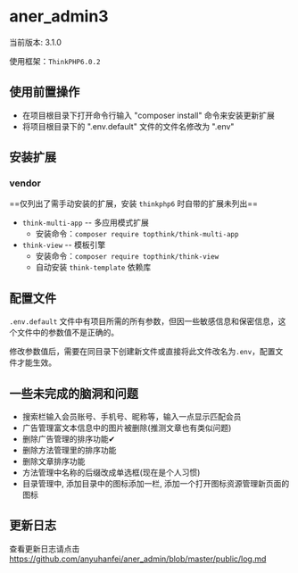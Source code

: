 # aner_admin3
当前版本: 3.1.0

使用框架：`ThinkPHP6.0.2`

## 使用前置操作
- 在项目根目录下打开命令行输入 "composer install" 命令来安装更新扩展
- 将项目根目录下的 ".env.default" 文件的文件名修改为 ".env"

## 安装扩展

### vendor

==仅列出了需手动安装的扩展，安装 `thinkphp6` 时自带的扩展未列出==

- `think-multi-app` -- 多应用模式扩展
  - 安装命令：`composer require topthink/think-multi-app`
- `think-view` -- 模板引擎
  - 安装命令：`composer require topthink/think-view`
  - 自动安装 `think-template` 依赖库

## 配置文件

`.env.default` 文件中有项目所需的所有参数，但因一些敏感信息和保密信息，这个文件中的参数值不是正确的。

修改参数值后，需要在同目录下创建新文件或直接将此文件改名为`.env`，配置文件才能生效。


## 一些未完成的脑洞和问题
- 搜索栏输入会员账号、手机号、昵称等，输入一点显示匹配会员
- 广告管理富文本信息中的图片被删除(推测文章也有类似问题)
- 删除广告管理的排序功能✔
- 删除方法管理里的排序功能
- 删除文章排序功能
- 方法管理中名称的后缀改成单选框(现在是个人习惯)
- 目录管理中, 添加目录中的图标添加一栏, 添加一个打开图标资源管理新页面的图标

## 更新日志

查看更新日志请点击 https://github.com/anyuhanfei/aner_admin/blob/master/public/log.md
